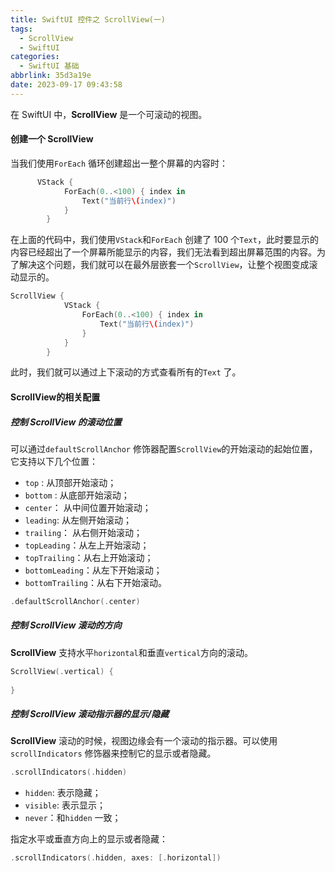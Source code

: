 ```yaml
---
title: SwiftUI 控件之 ScrollView(一)
tags:
  - ScrollView
  - SwiftUI
categories:
  - SwiftUI 基础
abbrlink: 35d3a19e
date: 2023-09-17 09:43:58
---
```


在 SwiftUI 中，**ScrollView** 是一个可滚动的视图。

#### 创建一个 ScrollView 

当我们使用`ForEach` 循环创建超出一整个屏幕的内容时：

```swift
      VStack {
            ForEach(0..<100) { index in
                Text("当前行\(index)")
            }
        }
```

在上面的代码中，我们使用`VStack`和`ForEach` 创建了 100 个`Text`，此时要显示的内容已经超出了一个屏幕所能显示的内容，我们无法看到超出屏幕范围的内容。为了解决这个问题，我们就可以在最外层嵌套一个`ScrollView`，让整个视图变成滚动显示的。

```swift
ScrollView {
            VStack {
                ForEach(0..<100) { index in
                    Text("当前行\(index)")
                }
            }
        }
```

此时，我们就可以通过上下滚动的方式查看所有的`Text` 了。

<!--more-->

#### ScrollView的相关配置

##### 控制 ScrollView 的滚动位置

可以通过`defaultScrollAnchor` 修饰器配置`ScrollView`的开始滚动的起始位置，它支持以下几个位置：

* `top` : 从顶部开始滚动；
* `bottom` : 从底部开始滚动；
* `center`： 从中间位置开始滚动；
* `leading`: 从左侧开始滚动；
* `trailing`： 从右侧开始滚动；
* `topLeading`：从左上开始滚动；
* `topTrailing`：从右上开始滚动；
* `bottomLeading`：从左下开始滚动；
* `bottomTrailing`：从右下开始滚动。

```swift
.defaultScrollAnchor(.center)
```

##### 控制 ScrollView 滚动的方向

**ScrollView** 支持水平`horizontal`和垂直`vertical`方向的滚动。

```swift
ScrollView(.vertical) {
  
}
```

##### 控制 ScrollView 滚动指示器的显示/隐藏

**ScrollView** 滚动的时候，视图边缘会有一个滚动的指示器。可以使用`scrollIndicators` 修饰器来控制它的显示或者隐藏。

```swift
.scrollIndicators(.hidden)
```

* `hidden`: 表示隐藏；
* `visible`: 表示显示；
* `never`：和`hidden` 一致；

指定水平或垂直方向上的显示或者隐藏：

```swift
.scrollIndicators(.hidden, axes: [.horizontal])
```

